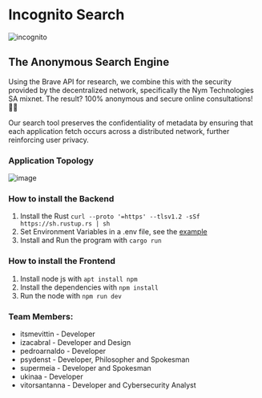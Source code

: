 # Incognito Search
![incognito](https://github.com/TupiNymQuim/search/assets/95882160/cd11d0c9-4594-4989-b518-7f25ef1a663b)

## The Anonymous Search Engine

Using the Brave API for research, we combine this with the security provided by the decentralized network, specifically the Nym Technologies SA mixnet. The result? 100% anonymous and secure online consultations! 🥷🏼

Our search tool preserves the confidentiality of metadata by ensuring that each application fetch occurs across a distributed network, further reinforcing user privacy.

### Application Topology
![image](https://github.com/TupiNymQuim/search/assets/95882160/4af7a596-fb6e-4ae1-a0d1-abc1d9f789bb)



### How to install the Backend

1) Install the Rust
`curl --proto '=https' --tlsv1.2 -sSf https://sh.rustup.rs | sh`
2) Set Environment Variables in a .env file, see the [example](https://github.com/TupiNymQuim/search/blob/main/.env-example)
3) Install and Run the program with `cargo run`


### How to install the Frontend

1) Install node js with `apt install npm`
2) Install the dependencies with `npm install`
3) Run the node with `npm run dev`


### Team Members:

- itsmevittin - Developer
- izacabral - Developer and Design
- pedroarnaldo - Developer
- psydenst - Developer, Philosopher and Spokesman
- supermeia - Developer and Spokesman
- ukinaa - Developer
- vitorsantanna  - Developer and Cybersecurity Analyst
